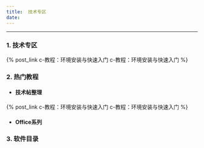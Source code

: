 ```yaml
---
title:	技术专区
date:	
---
```


------



### 1. 技术专区

{% post_link c-教程：环境安装与快速入门 c-教程：环境安装与快速入门 %}

### 2. 热门教程

+ #### 技术帖整理

{% post_link c-教程：环境安装与快速入门 c-教程：环境安装与快速入门 %}

+ #### Office系列

### 3. 软件目录
